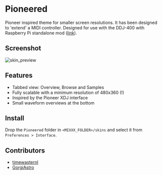 # Pioneered
Pioneer inspired theme for smaller screen resolutions. It has been designed to 'extend' a MIDI controller.
Designed for use with the DDJ-400 with Raspberry Pi standalone mod ([link](https://www.youtube.com/watch?v=kyrJW7Vaf68)).

## Screenshot
![skin_preview](https://github.com/timewasternl/Pioneered/blob/master/skin_preview.png?raw=true)

## Features
* Tabbed view: Overview, Browse and Samples
* Fully scalable with a minimum resolution of 480x360 (!)
* Inspired by the Pioneer XDJ interface
* Small waveform overviews at the bottom

## Install
Drop the `Pioneered` folder in `<MIXXX_FOLDER>/skins` and select it from `Preferences > Interface`.

## Contributors
* [timewasternl](https://github.com/timewasternl)
* [GorgiAstro](https://github.com/GorgiAstro)
